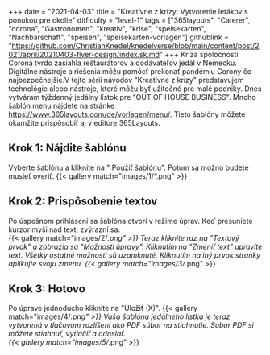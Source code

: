 +++
date = "2021-04-03"
title = "Kreatívne z krízy: Vytvorenie letákov s ponukou pre okolie"
difficulty = "level-1"
tags = ["365layouts", "Caterer", "corona", "Gastronomen", "kreativ", "krise", "speisekarten", "Nachbarschaft", "speisen", "speisekarten-vorlagen"]
githublink = "https://github.com/ChristianKnedel/knedelverse/blob/main/content/post/2021/april/20210403-flyer-design/index.sk.md"
+++
Kríza spoločnosti Corona tvrdo zasiahla reštaurátorov a dodávateľov jedál v Nemecku. Digitálne nástroje a riešenia môžu pomôcť prekonať pandémiu Corony čo najbezpečnejšie.V tejto sérii návodov "Kreatívne z krízy" predstavujem technológie alebo nástroje, ktoré môžu byť užitočné pre malé podniky. Dnes vytváram týždenný jedálny lístok pre "OUT OF HOUSE BUSINESS". Mnoho šablón menu nájdete na stránke https://www.365layouts.com/de/vorlagen/menu/. Tieto šablóny môžete okamžite prispôsobiť aj v editore 365Layouts.
## Krok 1: Nájdite šablónu
Vyberte šablónu a kliknite na " Použiť šablónu". Potom sa možno budete musieť overiť.
{{< gallery match="images/1/*.png" >}}

## Krok 2: Prispôsobenie textov
Po úspešnom prihlásení sa šablóna otvorí v režime úprav.  Keď presuniete kurzor myši nad text, zvýrazní sa.  
{{< gallery match="images/2/*.png" >}}
Teraz kliknite raz na "Textový prvok" a zobrazia sa "Možnosti úpravy". Kliknutím na "Zmeniť text" upravíte text. Všetky ostatné možnosti sú uzamknuté. Kliknutím na iný prvok stránky aplikujte svoju zmenu.
{{< gallery match="images/3/*.png" >}}

## Krok 3: Hotovo
Po úprave jednoducho kliknite na "Uložiť (X)".
{{< gallery match="images/4/*.png" >}}
Vaša šablóna jedálneho lístka je teraz vytvorená v tlačovom rozlíšení ako PDF súbor na stiahnutie.  Súbor PDF si môžete stiahnuť, vytlačiť a odoslať.   
{{< gallery match="images/5/*.png" >}}

